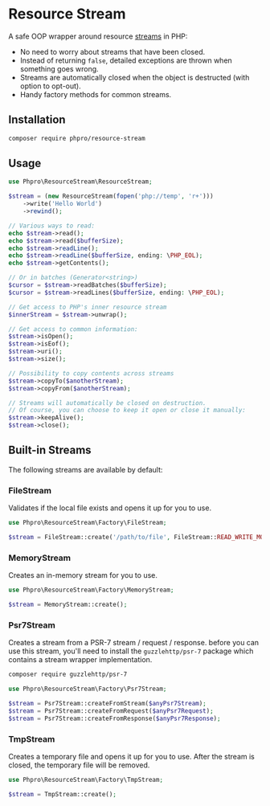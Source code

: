 # Resource Stream

A safe OOP wrapper around resource [streams](https://www.php.net/manual/en/book.stream.php) in PHP:

* No need to worry about streams that have been closed.
* Instead of returning `false`, detailed exceptions are thrown when something goes wrong.
* Streams are automatically closed when the object is destructed (with option to opt-out).
* Handy factory methods for common streams.

## Installation

```bash
composer require phpro/resource-stream
```

## Usage

```php
use Phpro\ResourceStream\ResourceStream;

$stream = (new ResourceStream(fopen('php://temp', 'r+')))
    ->write('Hello World')
    ->rewind();

// Various ways to read:
echo $stream->read();
echo $stream->read($bufferSize);
echo $stream->readLine();
echo $stream->readLine($bufferSize, ending: \PHP_EOL);
echo $stream->getContents();

// Or in batches (Generator<string>)
$cursor = $stream->readBatches($bufferSize);
$cursor = $stream->readLines($bufferSize, ending: \PHP_EOL); 

// Get access to PHP's inner resource stream
$innerStream = $stream->unwrap();

// Get access to common information:
$stream->isOpen();
$stream->isEof();
$stream->uri();
$stream->size();

// Possibility to copy contents across streams
$stream->copyTo($anotherStream);
$stream->copyFrom($anotherStream);

// Streams will automatically be closed on destruction.
// Of course, you can choose to keep it open or close it manually:
$stream->keepAlive();
$stream->close();
```

## Built-in Streams

The following streams are available by default:

### FileStream

Validates if the local file exists and opens it up for you to use.

```php
use Phpro\ResourceStream\Factory\FileStream;

$stream = FileStream::create('/path/to/file', FileStream::READ_WRITE_MODE);
```

### MemoryStream

Creates an in-memory stream for you to use.

```php
use Phpro\ResourceStream\Factory\MemoryStream;

$stream = MemoryStream::create();
```

### Psr7Stream

Creates a stream from a PSR-7 stream / request / response.
before you can use this stream, you'll need to install the `guzzlehttp/psr-7` package which contains a stream wrapper implementation.

```bash
composer require guzzlehttp/psr-7
```

```php
use Phpro\ResourceStream\Factory\Psr7Stream;

$stream = Psr7Stream::createFromStream($anyPsr7Stream);
$stream = Psr7Stream::createFromRequest($anyPsr7Request);
$stream = Psr7Stream::createFromResponse($anyPsr7Response);
```

### TmpStream

Creates a temporary file and opens it up for you to use.
After the stream is closed, the temporary file will be removed.

```php
use Phpro\ResourceStream\Factory\TmpStream;

$stream = TmpStream::create();
```
